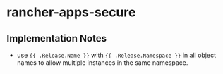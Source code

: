 # rancher-apps-secure

## Implementation Notes
- use `{{ .Release.Name }}` with `{{ .Release.Namespace }}` in all object names to allow multiple instances in the same namespace. 
